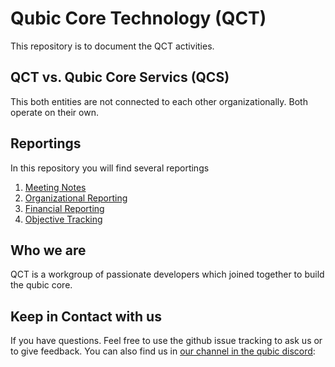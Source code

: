 # Qubic Core Technology (QCT)
This repository is to document the QCT activities.

## QCT vs. Qubic Core Servics (QCS)
This both entities are not connected to each other organizationally. Both operate on their own.

## Reportings
In this repository you will find several reportings

1. [Meeting Notes](meeting-notes/README.md)
2. [Organizational Reporting](org-reports/README.md)
4. [Financial Reporting](financial-reports/README.md)
5. [Objective Tracking](objective-tracking.md)

## Who we are
QCT is a workgroup of passionate developers which joined together to build the qubic core.

## Keep in Contact with us
If you have questions. Feel free to use the github issue tracking to ask us or to give feedback. You can also find us in [our channel in the qubic discord](https://discord.com/channels/768887649540243497/1301317725444116490): 
